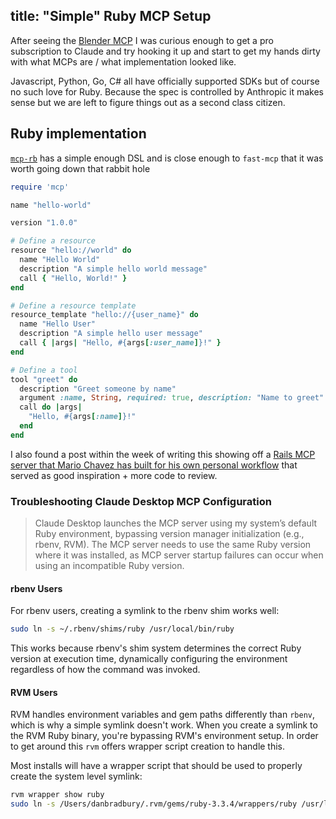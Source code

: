 title: "Simple" Ruby MCP Setup
----
After seeing the [Blender MCP](https://github.com/ahujasid/blender-mcp) I was curious enough to get a pro subscription to Claude and try hooking it up and start to get my hands dirty with what MCPs are / what implementation looked like.

Javascript, Python, Go, C# all have officially supported SDKs but of course no such love for Ruby. Because the spec is controlled by Anthropic it makes sense but we are left to figure things out as a second class citizen.

## Ruby implementation 
[`mcp-rb`](https://github.com/funwarioisii/mcp-rb) has a simple enough DSL and is close enough to `fast-mcp` that it was worth going down that rabbit hole

```ruby
require 'mcp'

name "hello-world"

version "1.0.0"

# Define a resource
resource "hello://world" do
  name "Hello World"
  description "A simple hello world message"
  call { "Hello, World!" }
end

# Define a resource template
resource_template "hello://{user_name}" do
  name "Hello User"
  description "A simple hello user message"
  call { |args| "Hello, #{args[:user_name]}!" }
end

# Define a tool
tool "greet" do
  description "Greet someone by name"
  argument :name, String, required: true, description: "Name to greet"
  call do |args|
    "Hello, #{args[:name]}!"
  end
end
```

I also found a post within the week of writing this showing off a [Rails MCP server that Mario Chavez has built for his own personal workflow](https://mariochavez.io/desarrollo/2025/03/21/rails-mcp-server-enhancing-ai-assisted-development/) that served as good inspiration + more code to review.

### Troubleshooting Claude Desktop MCP Configuration
> Claude Desktop launches the MCP server using my system’s default Ruby environment, bypassing version manager initialization (e.g., rbenv, RVM). The MCP server needs to use the same Ruby version where it was installed, as MCP server startup failures can occur when using an incompatible Ruby version.

#### rbenv Users
For rbenv users, creating a symlink to the rbenv shim works well:
```bash
sudo ln -s ~/.rbenv/shims/ruby /usr/local/bin/ruby
```
This works because rbenv's shim system determines the correct Ruby version at execution time, dynamically configuring the environment regardless of how the command was invoked.

#### RVM Users
RVM handles environment variables and gem paths differently than `rbenv`, which is why a simple symlink doesn't work. When you create a symlink to the RVM Ruby binary, you're bypassing RVM's environment setup. In order to get around this `rvm` offers wrapper script creation to handle this.

Most installs will have a wrapper script that should be used to properly create the system level symlink:
```bash
rvm wrapper show ruby
sudo ln -s /Users/danbradbury/.rvm/gems/ruby-3.3.4/wrappers/ruby /usr/local/bin/ruby
```
